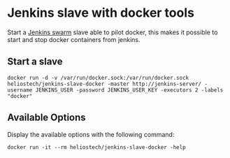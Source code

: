 Jenkins slave with docker tools
===============================

Start a [Jenkins swarm](https://wiki.jenkins-ci.org/display/JENKINS/Swarm+Plugin) slave able to pilot docker, this makes it possible to start and stop docker containers from jenkins.

## Start a slave

   `docker run -d -v /var/run/docker.sock:/var/run/docker.sock heliostech/jenkins-slave-docker -master http://jenkins-server/ -username JENKINS_USER -password JENKINS_USER_KEY -executors 2 -labels "docker"`

## Available Options

   Display the available options with the following command:

   `docker run -it --rm heliostech/jenkins-slave-docker -help`



